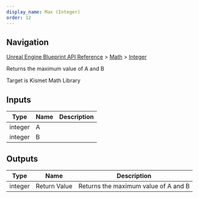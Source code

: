 ```yaml
---
display_name: Max (Integer)
order: 12
---
```

## Navigation

[Unreal Engine Blueprint API Reference](https://dev.epicgames.com/documentation/en-us/unreal-engine/BlueprintAPI) > [Math](https://dev.epicgames.com/documentation/en-us/unreal-engine/BlueprintAPI/Math) > [Integer](https://dev.epicgames.com/documentation/en-us/unreal-engine/BlueprintAPI/Math/Integer)

Returns the maximum value of A and B

Target is Kismet Math Library

## Inputs

| Type | Name | Description |
| --- | --- | --- |
| integer | A |  |
| integer | B |  |

## Outputs

| Type | Name | Description |
| --- | --- | --- |
| integer | Return Value | Returns the maximum value of A and B |
